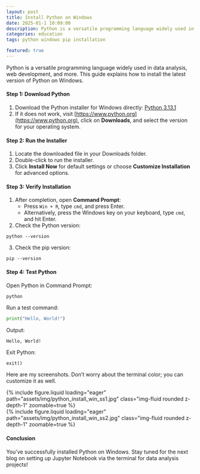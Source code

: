 ```yaml
---
layout: post
title: Install Python on Windows
date: 2025-01-1 10:09:00
description: Python is a versatile programming language widely used in data analysis, web development, and more. This guide explains how to install the latest version.
categories: education
tags: python windows pip installation

featured: true
---
```

Python is a versatile programming language widely used in data analysis, web development, and more. This guide explains how to install the latest version of Python on Windows.

#### **Step 1:** Download Python

1. Download the Python installer for Windows directly: [Python 3.13.1](https://www.python.org/ftp/python/3.13.1/python-3.13.1-amd64.exe)
2. If it does not work, visit [https://www.python.org](https://www.python.org), click on **Downloads**, and select the version for your operating system.

#### **Step 2:** Run the Installer

1. Locate the downloaded file in your Downloads folder.
2. Double-click to run the installer.
3. Click **Install Now** for default settings or choose **Customize Installation** for advanced options.

#### **Step 3:** Verify Installation

1. After completion, open **Command Prompt**:
   - Press `Win + R`, type `cmd`, and press Enter.
   - Alternatively, press the Windows key on your keyboard, type `cmd`, and hit Enter.
2. Check the Python version:

```shell
python --version
```

3. Check the pip version:

```shell
pip --version
```

#### Step 4: Test Python

Open Python in Command Prompt:

```shell
python
```

Run a test command:

```python
print("Hello, World!")
```

Output:

```plaintext
Hello, World!
```

Exit Python:

```python
exit()
```

Here are my screenshots. Don’t worry about the terminal color; you can customize it as well.

<div class="row mt-3">
    <div class="col-sm mt-3 mt-md-0">
        {% include figure.liquid loading="eager" path="assets/img/python_install_win_ss1.jpg" class="img-fluid rounded z-depth-1" zoomable=true %}
    </div>
    <div class="col-sm mt-3 mt-md-0">
        {% include figure.liquid loading="eager" path="assets/img/python_install_win_ss2.jpg" class="img-fluid rounded z-depth-1" zoomable=true %}
    </div>
</div>

#### Conclusion

You’ve successfully installed Python on Windows. Stay tuned for the next blog on setting up Jupyter Notebook via the terminal for data analysis projects!
